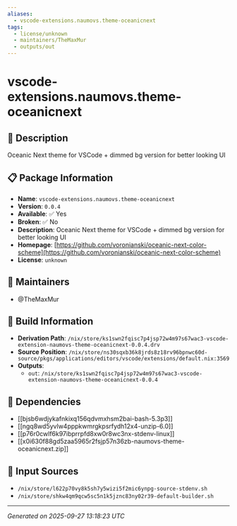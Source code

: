 ```yaml
---
aliases:
  - vscode-extensions.naumovs.theme-oceanicnext
tags:
  - license/unknown
  - maintainers/TheMaxMur
  - outputs/out
---
```


# vscode-extensions.naumovs.theme-oceanicnext

## 📝 Description

Oceanic Next theme for VSCode + dimmed bg version for better looking UI

## 📋 Package Information

- **Name**: `vscode-extensions.naumovs.theme-oceanicnext`
- **Version**: `0.0.4`
- **Available**: ✅ Yes
- **Broken**: ✅ No
- **Description**: Oceanic Next theme for VSCode + dimmed bg version for better looking UI
- **Homepage**: [https://github.com/voronianski/oceanic-next-color-scheme](https://github.com/voronianski/oceanic-next-color-scheme)
- **License**: `unknown`
## 👥 Maintainers

- @TheMaxMur


## 🔧 Build Information

- **Derivation Path**: `/nix/store/ks1swn2fqisc7p4jsp72w4m97s67wac3-vscode-extension-naumovs-theme-oceanicnext-0.0.4.drv`
- **Source Position**: `/nix/store/ns30sqxb36k8jrds8z18rv96bpnwc60d-source/pkgs/applications/editors/vscode/extensions/default.nix:3569`
- **Outputs**:
  - `out`:  `/nix/store/ks1swn2fqisc7p4jsp72w4m97s67wac3-vscode-extension-naumovs-theme-oceanicnext-0.0.4`

## 🔗 Dependencies

- [[bjsb6wdjykafnkixq156qdvmxhsm2bai-bash-5.3p3]]
- [[ngq8wd5yvlw4pppkwmrgkpsrfydh12x4-unzip-6.0]]
- [[p76r0cwlf6k97ibprrpfd8xw0r8wc3nx-stdenv-linux]]
- [[x0i630f88gd5zaa5965r2fsjp57n36zb-naumovs-theme-oceanicnext.zip]]

## 📁 Input Sources

- `/nix/store/l622p70vy8k5sh7y5wizi5f2mic6ynpg-source-stdenv.sh`
- `/nix/store/shkw4qm9qcw5sc5n1k5jznc83ny02r39-default-builder.sh`

---
*Generated on 2025-09-27 13:18:23 UTC*
